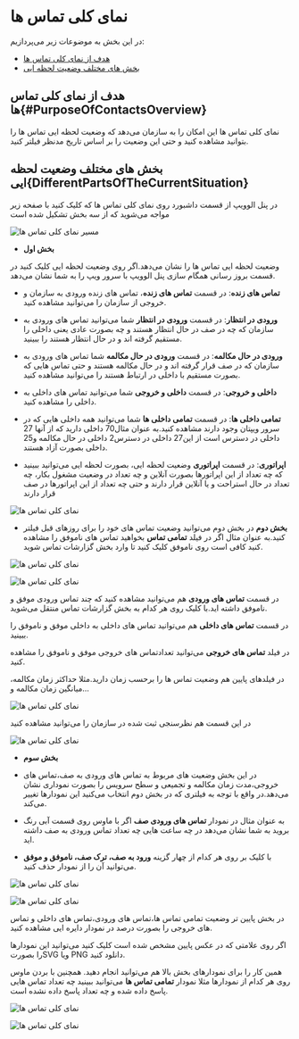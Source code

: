 # نمای کلی تماس ها

در این بخش به موضوعات زیر می‌پردازیم:
- [هدف از نمای کلی تماس ها ](#PurposeOfContactsOverview)
- [بخش های مختلف وضعیت لحظه ایی ](#DifferentPartsOfTheCurrentSituation)

## هدف از نمای کلی تماس ها{#PurposeOfContactsOverview}
نمای کلی تماس ها این امکان را به سازمان می‌دهد که وضعیت لحظه ایی تماس ها را بتوانید مشاهده کنید و حتی این وضعیت را بر اساس تاریخ مدنظر فیلتر کنید.

## بخش های مختلف وضعیت لحظه ایی{DifferentPartsOfTheCurrentSituation}
در پنل الوویپ از قسمت داشبورد روی نمای کلی تماس ها که کلیک کنید با صفحه زیر مواجه می‌شوید که از سه بخش تشکیل شده است

![مسیر نمای کلی تماس ها ](./Image/route.png)

- **بخش اول**

وضعیت لحظه ایی تماس ها را نشان می‌دهد.اگر روی وضعیت لحظه ایی کلیک کنید  در قسمت بروز رسانی همگام سازی پنل الوویپ با سرور ویپ را به شما نشان می‌دهد.

- **تماس های زنده**: در قسمت **تماس های زنده**، تماس های زنده ورودی به سازمان و خروجی از سازمان را می‌توانید مشاهده کنید.

- **ورودی در انتظار**: در قسمت **ورودی در انتظار** شما می‌توانید تماس های ورودی به سازمان که چه در صف در حال انتظار هستند و چه بصورت عادی یعنی داخلی را مستقیم گرفته اند و در حال انتظار هستند را ببینید.

- **ورودی در حال مکالمه**: در قسمت **ورودی در حال مکالمه** شما تماس های ورودی به سازمان که در صف قرار گرفته اند و در حال مکالمه هستند و حتی تماس هایی که بصورت مستقیم با داخلی در ارتباط هستند را می‌توانید مشاهده کنید.

- **داخلی و خروجی**: در قسمت **داخلی و خروجی** شما می‌توانید تماس های داخلی به داخلی را مشاهده کنید.

- **تمامی داخلی ها**: در قسمت **تمامی داخلی ها** شما می‌توانید همه داخلی هایی که در سرور ویپتان وجود دارند مشاهده کنید.به عنوان مثال70 داخلی دارید که از آنها 27 داخلی در دسترس است از این27 داخلی در دسترس2  داخلی در حال مکالمه و25 داخلی بصورت آزاد هستند.

- **اپراتوری**: در قسمت **اپراتوری** وضعیت لحظه ایی، بصورت لحظه ایی می‌توانید ببینید که چه تعداد از این اپراتورها بصورت آنلاین و چه تعداد در وضعیت مشغول بکار، چه تعداد در حال استراحت و یا آنلاین قرار دارند  و حتی چه تعداد از این اپراتورها در صف قرار دارند

![نمای کلی تماس ها ](./Image/onlinestatus.png)

- **بخش دوم**
در بخش دوم می‌توانید وضعیت تماس های خود  را برای روزهای قبل فیلتر کنید.به عنوان مثال اگر در فیلد **تمامی تماس** بخواهید تماس های ناموفق را مشاهده کنید کافی است روی ناموفق کلیک کنید تا وارد بخش گزارشات تماس شوید.

![نمای کلی تماس ها ](./Image/part2.png)


![نمای کلی تماس ها ](./Image/part2-2.png)

در قسمت **تماس های ورودی** هم می‌توانید مشاهده کنید که چند تماس ورودی موفق و ناموفق داشته اید.با کلیک روی هر کدام به بخش گزارشات تماس منتقل می‌شوید.

در قسمت **تماس های داخلی** هم می‌توانید تماس های داخلی به داخلی موفق و ناموفق را ببینید.

در فیلد **تماس های خروجی** می‌توانید تعدادتماس های خروجی موفق و ناموفق را مشاهده کنید.

در فیلدهای پایین هم وضعیت  تماس ها را برحسب زمان دارید.مثلا حداکثر زمان مکالمه، میانگین زمان مکالمه و...

![نمای کلی تماس ها ](./Image/part2-3.png)

در این قسمت هم نظرسنجی ثبت شده در سازمان را می‌توانید مشاهده کنید

![نمای کلی تماس ها ](./Image/part2-4.png)

- **بخش سوم**

- در این بخش وضعیت های مربوط به تماس های ورودی به صف،تماس های خروجی،مدت زمان مکالمه و تجمیعی و سطح سرویس را بصورت نموداری نشان می‌دهد.در واقع با توجه به فیلتری که در بخش دوم انتخاب می‌کنید این نمودارها تغییر می‌کند.

- به عنوان مثال در نمودار **تماس های ورودی صف** اگر با ماوس روی قسمت آبی رنگ بروید به شما نشان می‌دهد در چه ساعت هایی چه تعداد تماس ورودی به صف داشته اید.

- با کلیک بر روی هر کدام از چهار گزینه **ورود به صف، ترک صف، ناموفق و موفق** می‌توانید آن را از نمودار حذف کنید. 

![نمای کلی تماس ها ](./Image/part3-1.png)

![نمای کلی تماس ها ](./Image/part3-2.png)

در بخش پایین تر وضعیت تمامی تماس ها،تماس های ورودی،تماس های داخلی و تماس های خروجی را بصورت درصد در نمودار دایره ایی مشاهده کنید.

اگر روی علامتی که در عکس پایین مشخص شده است کلیک کنید می‌توانید این نمودارها را بصورتSVG  ویا PNG دانلود کنید.

همین کار را برای نمودارهای بخش بالا هم می‌توانید انجام دهید. همچنین با بردن ماوس روی هر کدام  از نمودارها مثلا نمودار **تمامی تماس ها** می‌توانید ببینید چه تعداد تماس هایی پاسخ داده شده و چه تعداد پاسخ داده نشده است.

![نمای کلی تماس ها ](./Image/part3-3.png)

![نمای کلی تماس ها ](./Image/part3-4.png)